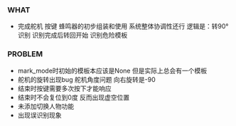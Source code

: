 ### WHAT
- 完成舵机 按键 蜂鸣器的初步组装和使用 系统整体协调性还行 逻辑是：转90°识别
  识别完成后转回开始 识别危险模板

### PROBLEM
- mark_mode时初始的模板本应该是None 但是实际上总会有一个模板
- 舵机的旋转出现bug 舵机角度问题 向右旋转是-90
- 结束时按键需要多次按下才能响应
- 结束时不会复位到0度 反而出现虚空位置
- 未添加切换人物功能
- 出现误识别现象